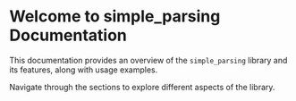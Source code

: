 # Welcome to simple_parsing Documentation

This documentation provides an overview of the `simple_parsing` library and its features, along with usage examples.

Navigate through the sections to explore different aspects of the library.
